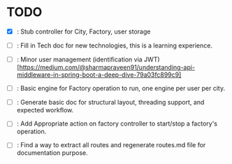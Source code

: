 # TODO 

* [x] : Stub controller for City, Factory, user storage
* [ ] : Fill in Tech doc for new technologies, this is a learning experience.
* [ ] : Minor user management (identification via JWT)[https://medium.com/@sharmapraveen91/understanding-api-middleware-in-spring-boot-a-deep-dive-79a03fc899c9]
* [ ] : Basic engine for Factory operation to run, one engine per user per city.
* [ ] : Generate basic doc for structural layout, threading support, and expected workflow.
* [ ] : Add Appropriate action on factory controller to start/stop a factory's operation.
* [ ] : Find a way to extract all routes and regenerate routes.md file for documentation purpose.

